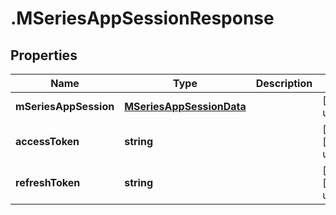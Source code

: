 # .MSeriesAppSessionResponse

## Properties

Name | Type | Description | Notes
------------ | ------------- | ------------- | -------------
**mSeriesAppSession** | [**MSeriesAppSessionData**](MSeriesAppSessionData.md) |  | [default to undefined]
**accessToken** | **string** |  | [optional] [default to undefined]
**refreshToken** | **string** |  | [optional] [default to undefined]

